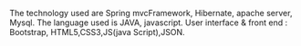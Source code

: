 The technology used  are
Spring mvcFramework,
Hibernate,
apache server,
Mysql.
 The language used is JAVA,
 javascript.
 User interface & front end		   :   Bootstrap, HTML5,CSS3,JS(java Script),JSON.


